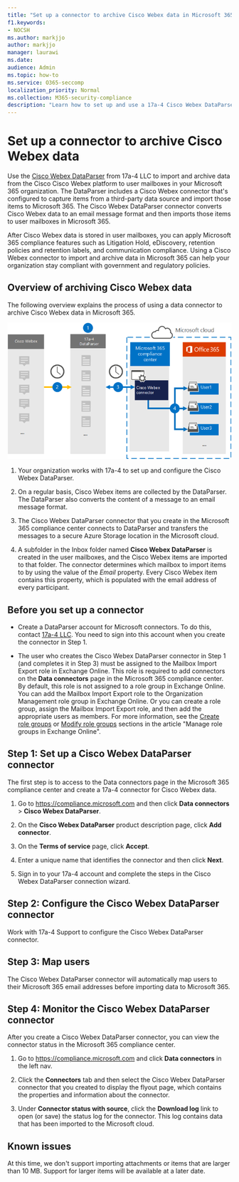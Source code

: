 ```yaml
---
title: "Set up a connector to archive Cisco Webex data in Microsoft 365"
f1.keywords:
- NOCSH
ms.author: markjjo
author: markjjo
manager: laurawi
ms.date: 
audience: Admin
ms.topic: how-to
ms.service: O365-seccomp
localization_priority: Normal
ms.collection: M365-security-compliance
description: "Learn how to set up and use a 17a-4 Cisco Webex DataParser connector to import and archive Cisco Webex data in Microsoft 365."
---
```


# Set up a connector to archive Cisco Webex data

Use the [Cisco Webex DataParser](https://www.17a-4.com/webex-dataparser/) from 17a-4 LLC to import and archive data from the Cisco Cisco Webex platform to user mailboxes in your Microsoft 365 organization. The DataParser includes a Cisco Webex connector that's configured to capture items from a third-party data source and import those items to Microsoft 365. The Cisco Webex DataParser connector converts Cisco Webex data to an email message format and then imports those items to user mailboxes in Microsoft 365.

After Cisco Webex data is stored in user mailboxes, you can apply Microsoft 365 compliance features such as Litigation Hold, eDiscovery, retention policies and retention labels, and communication compliance. Using a Cisco Webex connector to import and archive data in Microsoft 365 can help your organization stay compliant with government and regulatory policies.

## Overview of archiving Cisco Webex data

The following overview explains the process of using a data connector to archive Cisco Webex data in Microsoft 365.

![Archiving workflow for Cisco Webex data from 17a-4.](../media/WebexTeamsDataParserConnectorWorkflow.png)

1. Your organization works with 17a-4 to set up and configure the Cisco Webex DataParser.

2. On a regular basis, Cisco Webex items are collected by the DataParser. The DataParser also converts the content of a message to an email message format.

3. The Cisco Webex DataParser connector that you create in the Microsoft 365 compliance center connects to DataParser and transfers the messages to a secure Azure Storage location in the Microsoft cloud.

4. A subfolder in the Inbox folder named **Cisco Webex DataParser** is created in the user mailboxes, and the Cisco Webex items are imported to that folder. The connector determines which mailbox to import items to by using the value of the *Email* property. Every Cisco Webex item contains this property, which is populated with the email address of every participant.

## Before you set up a connector

- Create a DataParser account for Microsoft connectors. To do this, contact [17a-4 LLC](https://www.17a-4.com/contact/). You need to sign into this account when you create the connector in Step 1.

- The user who creates the Cisco Webex DataParser connector in Step 1 (and completes it in Step 3) must be assigned to the Mailbox Import Export role in Exchange Online. This role is required to add connectors on the **Data connectors** page in the Microsoft 365 compliance center. By default, this role is not assigned to a role group in Exchange Online. You can add the Mailbox Import Export role to the Organization Management role group in Exchange Online. Or you can create a role group, assign the Mailbox Import Export role, and then add the appropriate users as members. For more information, see the [Create role groups](/Exchange/permissions-exo/role-groups#create-role-groups) or [Modify role groups](/Exchange/permissions-exo/role-groups#modify-role-groups) sections in the article "Manage role groups in Exchange Online".

## Step 1: Set up a Cisco Webex DataParser connector

The first step is to access to the Data connectors page in the Microsoft 365 compliance center and create a 17a-4 connector for Cisco Webex data.

1. Go to <https://compliance.microsoft.com> and then click **Data connectors** > **Cisco Webex DataParser**.

2. On the **Cisco Webex DataParser** product description page, click **Add connector**.

3. On the **Terms of service** page, click **Accept**.

4. Enter a unique name that identifies the connector and then click **Next**.

5. Sign in to your 17a-4 account and complete the steps in the Cisco Webex DataParser connection wizard.

## Step 2: Configure the Cisco Webex DataParser connector

Work with 17a-4 Support to configure the Cisco Webex DataParser connector.

## Step 3: Map users

The Cisco Webex DataParser connector will automatically map users to their Microsoft 365 email addresses before importing data to Microsoft 365.

## Step 4: Monitor the Cisco Webex DataParser connector

After you create a Cisco Webex DataParser connector, you can view the connector status in the Microsoft 365 compliance center.

1. Go to <https://compliance.microsoft.com> and click **Data connectors** in the left nav.

2. Click the **Connectors** tab and then select the Cisco Webex DataParser connector that you created to display the flyout page, which contains the properties and information about the connector.

3. Under **Connector status with source**, click the **Download log** link to open (or save) the status log for the connector. This log contains data that has been imported to the Microsoft cloud.

## Known issues

At this time, we don't support importing attachments or items that are larger than 10 MB. Support for larger items will be available at a later date.
